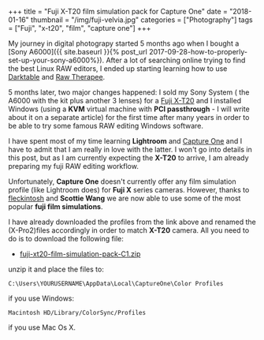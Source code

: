 +++
title = "Fuji X-T20 film simulation pack for Capture One"
date =  "2018-01-16"
thumbnail = "/img/fuji-velvia.jpg"
categories = ["Photography"]
tags = ["Fuji", "x-t20", "film", "capture one"]
+++

My journey in digital photograpy started 5 months ago when I bought a [Sony A6000]({{ site.baseurl }}{% post_url 2017-09-28-how-to-properly-set-up-your-sony-a6000%}). After a lot of searching online trying to find the best Linux RAW editors, I ended up starting learning how to use [Darktable](https://www.darktable.org/)  and [Raw Therapee](http://rawtherapee.com/).

5 months later, two major changes happened: I sold my Sony System ( the A6000 with the kit plus another 3 lenses) for a [Fuji X-T20](http://www.fujifilm.com/products/digital_cameras/x/fujifilm_x_t20/specifications/) and I installed Windows (using a **KVM** virtual machine with **PCI passthrough** - I will write about it on a separate article) for the first time after many years in order to be able to try some famous RAW editing Windows software. 

I have spent most of my time learning **Lightroom** and [Capture One](https://www.phaseone.com/en/Products/Software/Capture-One-Pro/Highlights.aspx)  and I have to admit that I am really in love with the latter. I won't go into details in this post, but as I am currently expecting the **X-T20** to arrive, I am already preparing my fuji RAW editing workflow.

Unfortunately, **Capture One** doesn't currently offer any film simulation profile (like Lightroom does) for **Fuji X** series cameras. However, thanks to [fleckintosh](http://www.fuji-x-forum.com/topic/3772-capture-one-pro-9-film-simulations-incl-acros/) and **Scottie Wang** we are now able to use some of the most popular **fuji film simulations**.

I have already downloaded the profiles from the link above and renamed the (X-Pro2)files accordingly in order to match **X-T20** camera. All you need to do is to download the following file:

- [fuji-xt20-film-simulation-pack-C1.zip](/download/fuji-xt20-film-simulation-pack-C1.zip)

unzip it and place the files to:

	C:\Users\YOURUSERNAME\AppData\Local\CaptureOne\Color Profiles

if you use Windows:

	Macintosh HD/Library/ColorSync/Profiles
	
if you use Mac Os X.

